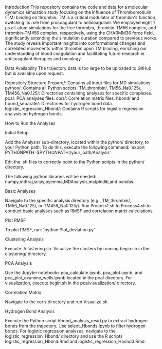 Introduction
This repository contains the code and data for a molecular dynamics simulation study focusing on the influence of Thrombomodulin (TM) binding on thrombin. TM is a critical modulator of thrombin's function, switching its role from procoagulant to anticoagulant. We employed eight 1 μs all-atom simulations for the free thrombin, thrombin-TM56 complex, and thrombin-TM456 complex, respectively, using the CHARMM36 force field, significantly extending the simulation duration compared to previous works. The study reveals important insights into conformational changes and correlated movements within thrombin upon TM binding, enriching our understanding of blood coagulation and facilitating future research in anticoagulant therapies and oncology.

Data Availability
The trajectory data is too large to be uploaded to GitHub but is available upon request.

Repository Structure
Prepare/: Contains all input files for MD simulations
python/: Contains all Python scripts.
TM_thrombin/, TM56_Na0.125/, TM456_Na0.125/: Directories containing analyses for specific complexes.
pca/: PCA analyses files.
corr/: Correlation matrix files.
hbond/ and hbond_separate/: Directories for hydrogen bond data.
logistic_regression_Hbond/: Contains R scripts for logistic regression analysis on hydrogen bonds.


How to Run the Analyses

Initial Setup

Add the Analysis/ sub-directory, located within the python/ directory, to your Python path. To do this, execute the following command: 'export PYTHONPATH=$PYTHONPATH:/your_path/Analysis'

Edit the .sh files to correctly point to the Python scripts in the python/ directory.

The following python libraries will be needed: numpy,mdtraj,scipy,pyemma,MDAnalysis,matplotlib,and pandas.

Basic Analyses

Navigate to the specific analysis directory (e.g., TM_thrombin/, TM56_Na0.125/, or TM456_Na0.125/). Run Process1.sh to Process4.sh to conduct basic analyses such as RMSF and correlation matrix calculations.


Plot RMSF

To plot RMSF, run: 'python Plot_deviation.py'


Clustering Analysis

Execute ./clustering.sh. Visualize the clusters by running begin.sh in the clustering/ directory.


PCA Analysis

Use the Jupyter notebooks pca_calculate.ipynb, pca_plot.ipynb, and pca_plot_examine_wells.ipynb located in the pca/ directory. For visualization, execute begin.sh in the pca/visualization/ directory.


Correlation Matrix

Navigate to the corr/ directory and run Visualize.sh.


Hydrogen Bond Analysis

Execute the Python script hbond_analysis_resid.py to extract hydrogen bonds from the trajectory. Use select_Hbonds.ipynb to filter hydrogen bonds. For logistic regression analyses, navigate to the logistic_regression_Hbond/ directory and use the R scripts logistic_regression_Hbond.Rmd and logistic_regression_Hbond3.Rmd.
